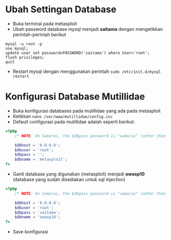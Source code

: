 # Ubah Settingan Database
- Buka terminal pada metasploit
- Ubah password database mysql menjadi **saitama** dengan mengetikkan perintah-perintah berikut
```mysql
mysql -u root -p
use mysql;
update user set password=PASSWORD('saitama') where User='root';
flush privileges;
quit
```
- Restart mysql dengan menggunakan perintah `sudo /etc/init.d/mysql restart`


# Konfigurasi Database Mutillidae
- Buka konfigurasi databases pada mutillidae yang ada pada metasploit
- Ketikkan `nano /var/www/mutillidae/config.inc`
- Default configurasi pada mutillidae adalah seperti berikut:
```php
<?php
    /* NOTE: On Samurai, the $dbpass password is "samurai" rather than blank */

    $dbhost = '0.0.0.0';
    $dbuser = 'root';
    $dbpass = '';
    $dbname = 'metasploit';
?>
```
- Ganti database yang digunakan (metasploit) menjadi **owasp10** (database yang sudah disediakan untuk sql injection)
```php
<?php
    /* NOTE: On Samurai, the $dbpass password is "samurai" rather than blank */

    $dbhost = '0.0.0.0';
    $dbuser = 'root';
    $dbpass = 'saitama';
    $dbname = 'owasp10';
?>
```
- Save konfigurasi 
